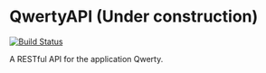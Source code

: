 # QwertyAPI (Under construction) #

[![Build Status](https://travis-ci.org/KasonChan/scalatra-qwerty-api.svg)](https://travis-ci.org/KasonChan/scalatra-qwerty-api)

A RESTful API for the application Qwerty.
